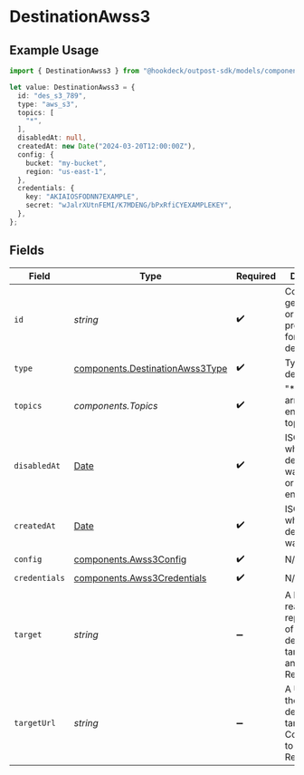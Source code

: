 # DestinationAwss3

## Example Usage

```typescript
import { DestinationAwss3 } from "@hookdeck/outpost-sdk/models/components";

let value: DestinationAwss3 = {
  id: "des_s3_789",
  type: "aws_s3",
  topics: [
    "*",
  ],
  disabledAt: null,
  createdAt: new Date("2024-03-20T12:00:00Z"),
  config: {
    bucket: "my-bucket",
    region: "us-east-1",
  },
  credentials: {
    key: "AKIAIOSFODNN7EXAMPLE",
    secret: "wJalrXUtnFEMI/K7MDENG/bPxRfiCYEXAMPLEKEY",
  },
};
```

## Fields

| Field                                                                                         | Type                                                                                          | Required                                                                                      | Description                                                                                   | Example                                                                                       |
| --------------------------------------------------------------------------------------------- | --------------------------------------------------------------------------------------------- | --------------------------------------------------------------------------------------------- | --------------------------------------------------------------------------------------------- | --------------------------------------------------------------------------------------------- |
| `id`                                                                                          | *string*                                                                                      | :heavy_check_mark:                                                                            | Control plane generated ID or user provided ID for the destination.                           | des_12345                                                                                     |
| `type`                                                                                        | [components.DestinationAwss3Type](../../models/components/destinationawss3type.md)            | :heavy_check_mark:                                                                            | Type of the destination.                                                                      | aws_s3                                                                                        |
| `topics`                                                                                      | *components.Topics*                                                                           | :heavy_check_mark:                                                                            | "*" or an array of enabled topics.                                                            | *                                                                                             |
| `disabledAt`                                                                                  | [Date](https://developer.mozilla.org/en-US/docs/Web/JavaScript/Reference/Global_Objects/Date) | :heavy_check_mark:                                                                            | ISO Date when the destination was disabled, or null if enabled.                               | <nil>                                                                                         |
| `createdAt`                                                                                   | [Date](https://developer.mozilla.org/en-US/docs/Web/JavaScript/Reference/Global_Objects/Date) | :heavy_check_mark:                                                                            | ISO Date when the destination was created.                                                    | 2024-01-01T00:00:00Z                                                                          |
| `config`                                                                                      | [components.Awss3Config](../../models/components/awss3config.md)                              | :heavy_check_mark:                                                                            | N/A                                                                                           |                                                                                               |
| `credentials`                                                                                 | [components.Awss3Credentials](../../models/components/awss3credentials.md)                    | :heavy_check_mark:                                                                            | N/A                                                                                           |                                                                                               |
| `target`                                                                                      | *string*                                                                                      | :heavy_minus_sign:                                                                            | A human-readable representation of the destination target (bucket and region). Read-only.     | my-bucket in us-east-1                                                                        |
| `targetUrl`                                                                                   | *string*                                                                                      | :heavy_minus_sign:                                                                            | A URL link to the destination target (AWS Console link to the bucket). Read-only.             | <nil>                                                                                         |